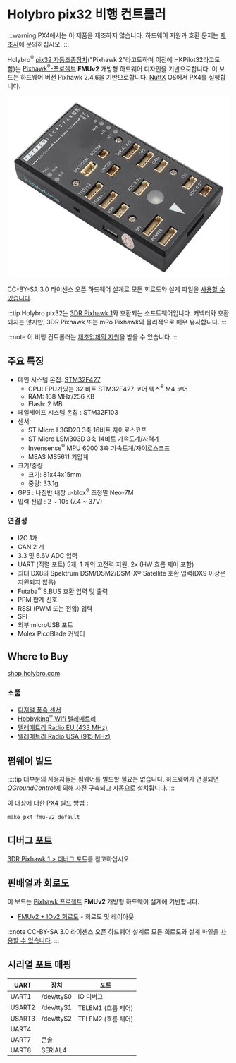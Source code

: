# Holybro pix32 비행 컨트롤러

:::warning PX4에서는 이 제품을 제조하지 않습니다. 하드웨어 지원과 호환 문제는 [제조사](https://shop.holybro.com/)에 문의하십시오.
:::

Holybro<sup>&reg;</sup> [pix32 자동조종장치](https://shop.holybro.com/c/pixhawk-2_0460)("Pixhawk 2"라고도하며 이전에 HKPilot32라고도 함)는 [Pixhawk<sup>&reg;</sup>-프로젝트](https://pixhawk.org/) **FMUv2** 개방형 하드웨어 디자인을 기반으로합니다. 이 보드는 하드웨어 버전 Pixhawk 2.4.6을 기반으로합니다. [NuttX](https://nuttx.apache.org/) OS에서 PX4를 실행합니다.

![pix32](../../assets/flight_controller/holybro_pix32/pix32_hero.jpg)

CC-BY-SA 3.0 라이센스 오픈 하드웨어 설계로 모든 회로도와 설계 파일을 [사용할 수 있습니다](https://github.com/PX4/Hardware).

:::tip
Holybro pix32는 [3DR Pixhawk 1](../flight_controller/pixhawk.md)와 호환되는 소프트웨어입니다. 커넥터와 호환되지는 않지만, 3DR Pixhawk 또는 mRo Pixhawk와 물리적으로 매우 유사합니다.
:::

:::note
이 비행 컨트롤러는 [제조업체의 지원](../flight_controller/autopilot_manufacturer_supported.md)을 받을 수 있습니다.
:::


## 주요 특징

* 메인 시스템 온칩: [STM32F427](http://www.st.com/web/en/catalog/mmc/FM141/SC1169/SS1577/LN1789)
  * CPU: FPU가있는 32 비트 STM32F427 코어 텍스<sup>&reg;</sup> M4 코어
  * RAM: 168 MHz/256 KB
  * Flash: 2 MB
* 페일세이프 시스템 온칩 : STM32F103
* 센서:
  * ST Micro L3GD20 3축 16비트 자이로스코프
  * ST Micro LSM303D 3축 14비트 가속도계/자력계
  * Invensense<sup>&reg;</sup> MPU 6000 3축 가속도계/자이로스코프
  * MEAS MS5611 기압계
* 크기/중량
  * 크기: 81x44x15mm
  * 중량: 33.1g
* GPS : 나침반 내장 u-blox<sup>&reg;</sup> 초정밀 Neo-7M
* 입력 전압 : 2 ~ 10s (7.4 ~ 37V)

### 연결성

* I2C 1개
* CAN 2 개
* 3.3 및 6.6V ADC 입력
* UART (직렬 포트) 5개, 1 개의 고전력 지원, 2x (HW 흐름 제어 포함)
* 최대 DX8의 Spektrum DSM/DSM2/DSM-X® Satellite 호환 입력(DX9 이상은 지원되지 않음)
* Futaba<sup>&reg;</sup> S.BUS 호환 입력 및 출력
* PPM 합계 신호
* RSSI (PWM 또는 전압) 입력
* SPI
* 외부 microUSB 포트
* Molex PicoBlade 커넥터

## Where to Buy

[shop.holybro.com](https://shop.holybro.com/c/pixhawk-2_0460)

### 소품

* [디지털 풍속 센서](https://shop.holybro.com/c/digital-air-speed-sensor_0508)
* [Hobbyking<sup>&reg;</sup> Wifi 텔레메트리](https://hobbyking.com/en_us/apm-pixhawk-wireless-wifi-radio-module.html)
* [텔레메트리 Radio EU (433 MHz)](https://shop.holybro.com/c/433mhz_0470)
* [텔레메트리 Radio USA (915 MHz)](https://shop.holybro.com/c/915mhz_0471)

## 펌웨어 빌드

::::tip 대부분의 사용자들은 펌웨어를 빌드할 필요는 없습니다. 하드웨어가 연결되면 *QGroundControl*에 의해 사전 구축되고 자동으로 설치됩니다.
:::

이 대상에 대한 [PX4 빌드](../dev_setup/building_px4.md) 방법 :
```
make px4_fmu-v2_default
```

## 디버그 포트

[3DR Pixhawk 1 &gt; 디버그 포트](../flight_controller/pixhawk.md#debug-ports)를 참고하십시오.


## 핀배열과 회로도

이 보드는 [Pixhawk 프로젝트](https://pixhawk.org/) **FMUv2** 개방형 하드웨어 설계에 기반합니다.

* [FMUv2 + IOv2 회로도](https://raw.githubusercontent.com/PX4/Hardware/master/FMUv2/PX4FMUv2.4.5.pdf) - 회로도 및 레이아웃

:::note CC-BY-SA 3.0 라이센스 오픈 하드웨어 설계로 모든 회로도와 설계 파일을 [사용할 수 있습니다](https://github.com/PX4/Hardware).
:::

## 시리얼 포트 매핑

| UART   | 장치         | 포트             |
| ------ | ---------- | -------------- |
| UART1  | /dev/ttyS0 | IO 디버그         |
| USART2 | /dev/ttyS1 | TELEM1 (흐름 제어) |
| USART3 | /dev/ttyS2 | TELEM2 (흐름 제어) |
| UART4  |            |                |
| UART7  | 콘솔         |                |
| UART8  | SERIAL4    |                |

<!-- Note: Got ports using https://github.com/PX4/PX4-user_guide/pull/672#issuecomment-598198434 -->